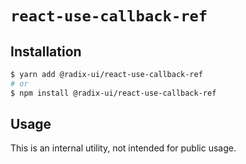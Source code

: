 # `react-use-callback-ref`

## Installation

```sh
$ yarn add @radix-ui/react-use-callback-ref
# or
$ npm install @radix-ui/react-use-callback-ref
```

## Usage

This is an internal utility, not intended for public usage.
